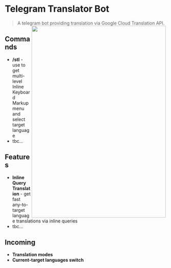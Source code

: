 # Telegram Translator Bot

> A telegram bot providing translation via Google Cloud Translation API. <img src="https://media.giphy.com/media/1uu6juI3VFNzUveFRK/source.gif" width="420" height="600" align="right"/>

## Commands 

- **/stl** - use to get multi-level Inline Keyboard Markup menu and select target language
- tbc...

## Features

- **Inline Query Translation** - get fast any-to-target language translations via inline queries
- tbc...

## Incoming

- **Translation modes**
- **Current-target languages switch**
